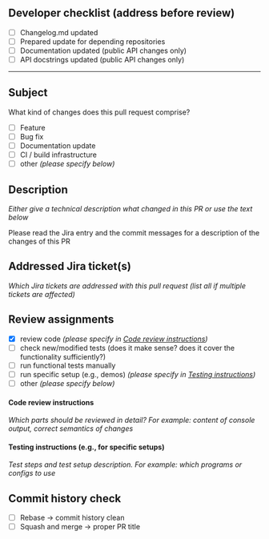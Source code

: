 ## Developer checklist (address before review)

- [ ] Changelog.md updated
- [ ] Prepared update for depending repositories
- [ ] Documentation updated (public API changes only)
- [ ] API docstrings updated (public API changes only)

---

## Subject
What kind of changes does this pull request comprise?

- [ ] Feature
- [ ] Bug fix
- [ ] Documentation update
- [ ] CI / build infrastructure
- [ ] other _(please specify below)_

## Description
_Either give a technical description what changed in this PR or use the text below_

Please read the Jira entry and the commit messages for a description of the changes of this PR

## Addressed Jira ticket(s)
_Which Jira tickets are addressed with this pull request (list all if multiple tickets are affected)_

## Review assignments

- [X] review code _(please specify in [Code review instructions](#code-review-instructions))_
- [ ] check new/modified tests (does it make sense? does it cover the functionality sufficiently?)
- [ ] run functional tests manually
- [ ] run specific setup (e.g., demos) _(please specify in [Testing instructions](#testing-instructions))_
- [ ] other _(please specify below)_

#### Code review instructions
_Which parts should be reviewed in detail? For example: content of console output, correct semantics of changes_

#### Testing instructions (e.g., for specific setups)
_Test steps and test setup description. For example: which programs or configs to use_

## Commit history check

  - [ ] Rebase &rarr; commit history clean
  - [ ] Squash and merge &rarr; proper PR title